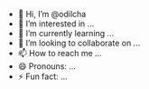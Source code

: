 - 👋 Hi, I’m @odilcha
- 👀 I’m interested in ...
- 🌱 I’m currently learning ...
- 💞️ I’m looking to collaborate on ...
- 📫 How to reach me ...
- 😄 Pronouns: ...
- ⚡ Fun fact: ...

<!---
odilcha/odilcha is a ✨ special ✨ repository because its `README.md` (this file) appears on your GitHub profile.
You can click the Preview link to take a look at your changes.
--->
